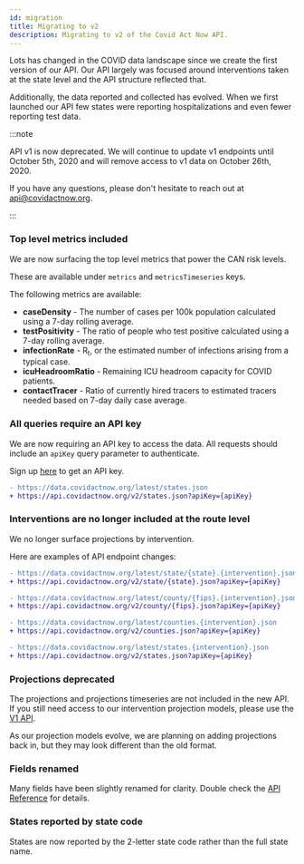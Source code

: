 ```yaml
---
id: migration
title: Migrating to v2
description: Migrating to v2 of the Covid Act Now API.
---
```



Lots has changed in the COVID data landscape since we create the first version of our API.
Our API largely was focused around interventions taken at the state level and the API structure reflected that.

Additionally, the data reported and collected has evolved. When we first launched our API few states were reporting
hospitalizations and even fewer reporting test data. 

:::note

API v1 is now deprecated.  We will continue to update v1 endpoints
until October 5th, 2020 and will remove access to v1 data on October 26th, 2020.

If you have any questions, please don't hesitate to reach out at <api@covidactnow.org>.

:::


### Top level metrics included

We are now surfacing the top level metrics that power the CAN risk levels.

These are available under `metrics` and `metricsTimeseries` keys.

The following metrics are available:
 - **caseDensity** - The number of cases per 100k population calculated using a 7-day rolling average.
 - **testPositivity** - The ratio of people who test positive calculated using a 7-day rolling average.
 - **infectionRate** - R<sub>t</sub>, or the estimated number of infections arising from a typical case.
 - **icuHeadroomRatio** - Remaining ICU headroom capacity for COVID patients.
 - **contactTracer** - Ratio of currently hired tracers to estimated tracers needed based on 7-day daily case average.


### All queries require an API key

We are now requiring an API key to access the data. All requests should include an
`apiKey` query parameter to authenticate.

Sign up [here](/access) to get an API key.

```diff
- https://data.covidactnow.org/latest/states.json
+ https://api.covidactnow.org/v2/states.json?apiKey={apiKey}
```

### Interventions are no longer included at the route level
We no longer surface projections by intervention.

Here are examples of API endpoint changes:
```diff
- https://data.covidactnow.org/latest/state/{state}.{intervention}.json
+ https://api.covidactnow.org/v2/state/{state}.json?apiKey={apiKey}
```
```diff
- https://data.covidactnow.org/latest/county/{fips}.{intervention}.json
+ https://api.covidactnow.org/v2/county/{fips}.json?apiKey={apiKey}
```
```diff
- https://data.covidactnow.org/latest/counties.{intervention}.json
+ https://api.covidactnow.org/v2/counties.json?apiKey={apiKey}
```
```diff
- https://data.covidactnow.org/latest/states.{intervention}.json
+ https://api.covidactnow.org/v2/states.json?apiKey={apiKey}
```

### Projections deprecated

The projections and projections timeseries are not included in the new API.
If you still need access to our intervention projection models, please use the [V1 API](https://github.com/covid-projections/covid-data-model/blob/master/api/README.V1.md). 

As our projection models evolve, we are planning on adding projections back in, but they may look
different than the old format.

### Fields renamed

Many fields have been slightly renamed for clarity.  Double check the [API Reference](/api) for details.

### States reported by state code
States are now reported by the 2-letter state code rather than the full state name.